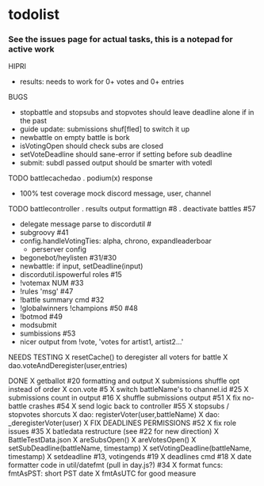 # todolist

### See the issues page for actual tasks, this is a notepad for active work

HIPRI
- results: needs to work for 0+ votes and 0+ entries

BUGS
- stopbattle and stopsubs and stopvotes should leave deadline alone if in the past
- guide update: submissions shuf[fled] to switch it up
- newbattle on empty battle is bork
- isVotingOpen should check subs are closed
- setVoteDeadline should sane-error if setting before sub deadline
- submit: subdl passed output should be smarter with votedl

TODO battlecachedao
. podium(x) response
- 100% test coverage
    mock discord message, user, channel

TODO battlecontroller
. results output formattign #8
. deactivate battles #57
- delegate message parse to discordutil #
- subgroovy #41
- config.handleVotingTies: alpha, chrono, expandleaderboar
    - perserver config
- begonebot/heylisten #31/#30
- newbattle: if input, setDeadline(input)
- discordutil.ispowerful roles #15
- !votemax NUM #33
- !rules 'msg' #47
- !battle summary cmd #32
- !globalwinners !champions #50 #48
- !botmod #49
- modsubmit 
- sumbissions #53
- nicer output from !vote, 'votes for artist1, artist2...'

NEEDS TESTING
X resetCache() to deregister all voters for battle
X dao.voteAndDeregister(user,entries)

DONE
X getballot #20 formatting and output
X submissions shuffle opt instead of order
X con.vote #5
X switch battleName's to channel.id #25
X submissions count in output #16
X shuffle submissions output #51
X fix no-battle crashes #54
X send logic back to controller #55
X stopsubs / stopvotes shorcuts 
X dao: registerVoter(user,battleName)
X dao: _deregisterVoter(user)
X FIX DEADLINES PERMISSIONS #52
X fix role issues #35
X batledata restructure (see #22 for new direction)
X BattleTestData.json
X areSubsOpen()
X areVotesOpen()
X setSubDeadline(battleName, timestamp)
X setVotingDeadline(battleName, timestamp)
X setdeadline #13, votingends #19
X deadlines cmd #18
X date formatter code in util/datefmt (pull in day.js?) #34
X format funcs: 
    fmtAsPST: short PST date
X fmtAsUTC for good measure